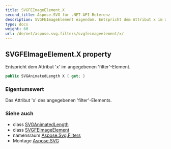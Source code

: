 ```yaml
---
title: SVGFEImageElement.X
second_title: Aspose.SVG für .NET-API-Referenz
description: SVGFEImageElement eigendom. Entspricht dem Attribut x im angegebenen filterElement.
type: docs
weight: 60
url: /de/net/aspose.svg.filters/svgfeimageelement/x/
---
```

## SVGFEImageElement.X property

Entspricht dem Attribut 'x' im angegebenen 'filter'-Element.

```csharp
public SVGAnimatedLength X { get; }
```

### Eigentumswert

Das Attribut 'x' des angegebenen 'filter'-Elements.

### Siehe auch

* class [SVGAnimatedLength](../../../aspose.svg.datatypes/svganimatedlength/)
* class [SVGFEImageElement](../)
* namensraum [Aspose.Svg.Filters](../../svgfeimageelement/)
* Montage [Aspose.SVG](../../../)


